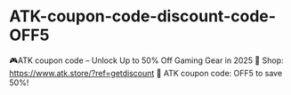 # ATK-coupon-code-discount-code-OFF5
🎮ATK coupon code – Unlock Up to 50% Off Gaming Gear in 2025 🛒 Shop: https://www.atk.store/?ref=getdiscount 💸 ATK coupon code: OFF5 to save 50%!
